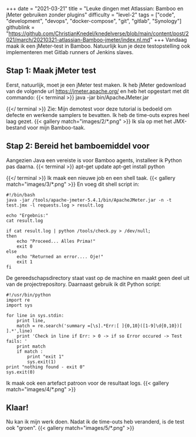 +++
date = "2021-03-21"
title = "Leuke dingen met Atlassian: Bamboo en jMeter gebruiken zonder plugins"
difficulty = "level-2"
tags = ["code", "development", "devops", "docker-compose", "git", "gitlab", "Synology"]
githublink = "https://github.com/ChristianKnedel/knedelverse/blob/main/content/post/2021/march/20210321-atlassian-Bamboo-jmeter/index.nl.md"
+++
Vandaag maak ik een jMeter-test in Bamboo. Natuurlijk kun je deze testopstelling ook implementeren met Gitlab runners of Jenkins slaves.
## Stap 1: Maak jMeter test
Eerst, natuurlijk, moet je een jMeter test maken. Ik heb jMeter gedownload van de volgende url https://jmeter.apache.org/ en heb het opgestart met dit commando:
{{< terminal >}}
java -jar bin/ApacheJMeter.jar

{{</ terminal >}}
Zie: Mijn demotest voor deze tutorial is bedoeld om defecte en werkende samplers te bevatten. Ik heb de time-outs expres heel laag gezet.
{{< gallery match="images/2/*.png" >}}
Ik sla op met het JMX-bestand voor mijn Bamboo-taak.
## Stap 2: Bereid het bamboemiddel voor
Aangezien Java een vereiste is voor Bamboo agents, installeer ik Python pas daarna.
{{< terminal >}}
apt-get update
apt-get install python

{{</ terminal >}}
Ik maak een nieuwe job en een shell taak.
{{< gallery match="images/3/*.png" >}}
En voeg dit shell script in:
```
#!/bin/bash
java -jar /tools/apache-jmeter-5.4.1/bin/ApacheJMeter.jar -n -t test.jmx -l requests.log > result.log

echo "Ergebnis:"
cat result.log

if cat result.log | python /tools/check.py > /dev/null; 
then
    echo "Proceed... Alles Prima!"
    exit 0
else
    echo "Returned an error.... Oje!"
    exit 1
fi

```
De gereedschapsdirectory staat vast op de machine en maakt geen deel uit van de projectrepository. Daarnaast gebruik ik dit Python script:
```
#!/usr/bin/python
import re
import sys
 
for line in sys.stdin:
    print line,
    match = re.search('summary =[\s].*Err:[ ]{0,10}([1-9]\d{0,10})[ ].*',line)
    print 'Check in line if Err: > 0 -> if so Error occured -> Test fails: '
    print match
    if match :
        print "exit 1"
        sys.exit(1)
print "nothing found - exit 0"
sys.exit(0)

```
Ik maak ook een artefact patroon voor de resultaat logs.
{{< gallery match="images/4/*.png" >}}

## Klaar!
Nu kan ik mijn werk doen. Nadat ik de time-outs heb veranderd, is de test ook "groen".
{{< gallery match="images/5/*.png" >}}